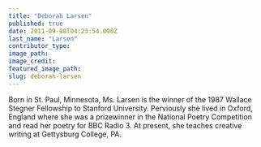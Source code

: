 ```yaml
---
title: "Deborah Larsen"
published: true
date: 2011-09-08T04:23:54.000Z
last_name: "Larsen"
contributor_type:
image_path:
image_credit:
featured_image_path:
slug: deborah-larsen
---
```


Born in St. Paul, Minnesota, Ms. Larsen is the winner of the 1987 Wallace Stegner Fellowship to Stanford University. Perviously she lived in Oxford, England where she was a prizewinner in the National Poetry Competition and read her poetry for BBC Radio 3. At present, she teaches creative writing at Gettysburg College, PA.

